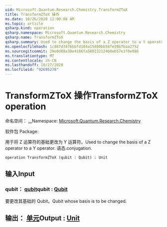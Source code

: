 ```yaml
---
uid: Microsoft.Quantum.Research.Chemistry.TransformZToX
title: TransformZToX 操作
ms.date: 10/26/2020 12:00:00 AM
ms.topic: article
qsharp.kind: operation
qsharp.namespace: Microsoft.Quantum.Research.Chemistry
qsharp.name: TransformZToX
qsharp.summary: Used to change the basis of a Z operator to a Y operator. conjugation.
ms.openlocfilehash: 1c887d3476bbfd184a15d80bb58fe39b7baa2752
ms.sourcegitcommit: 29e0d88a30e4166fa580132124b0eb57e1f0e986
ms.translationtype: MT
ms.contentlocale: zh-CN
ms.lasthandoff: 10/27/2020
ms.locfileid: "92695278"
---
```

# <a name="transformztox-operation"></a><span data-ttu-id="5c6db-102">TransformZToX 操作</span><span class="sxs-lookup"><span data-stu-id="5c6db-102">TransformZToX operation</span></span>

<span data-ttu-id="5c6db-103">命名空间： [...](xref:Microsoft.Quantum.Research.Chemistry)</span><span class="sxs-lookup"><span data-stu-id="5c6db-103">Namespace: [Microsoft.Quantum.Research.Chemistry](xref:Microsoft.Quantum.Research.Chemistry)</span></span>

<span data-ttu-id="5c6db-104">软件包 [](https://nuget.org/packages/)</span><span class="sxs-lookup"><span data-stu-id="5c6db-104">Package: [](https://nuget.org/packages/)</span></span>


<span data-ttu-id="5c6db-105">用于将 Z 运算符的基础更改为 Y 运算符。</span><span class="sxs-lookup"><span data-stu-id="5c6db-105">Used to change the basis of a Z operator to a Y operator.</span></span>
<span data-ttu-id="5c6db-106">语态.</span><span class="sxs-lookup"><span data-stu-id="5c6db-106">conjugation.</span></span>

```qsharp
operation TransformZToX (qubit : Qubit) : Unit
```


## <a name="input"></a><span data-ttu-id="5c6db-107">输入</span><span class="sxs-lookup"><span data-stu-id="5c6db-107">Input</span></span>

### <a name="qubit--qubit"></a><span data-ttu-id="5c6db-108">qubit： [qubit](xref:microsoft.quantum.lang-ref.qubit)</span><span class="sxs-lookup"><span data-stu-id="5c6db-108">qubit : [Qubit](xref:microsoft.quantum.lang-ref.qubit)</span></span>

<span data-ttu-id="5c6db-109">要更改其基础的 Qubit。</span><span class="sxs-lookup"><span data-stu-id="5c6db-109">Qubit whose basis is to be changed.</span></span>



## <a name="output--unit"></a><span data-ttu-id="5c6db-110">输出： [单元](xref:microsoft.quantum.lang-ref.unit)</span><span class="sxs-lookup"><span data-stu-id="5c6db-110">Output : [Unit](xref:microsoft.quantum.lang-ref.unit)</span></span>

